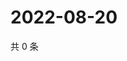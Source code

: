 # 2022-08-20

共 0 条

<!-- BEGIN WEIBO -->
<!-- 最后更新时间 Sat Aug 20 2022 08:28:09 GMT+0800 (China Standard Time) -->

<!-- END WEIBO -->
